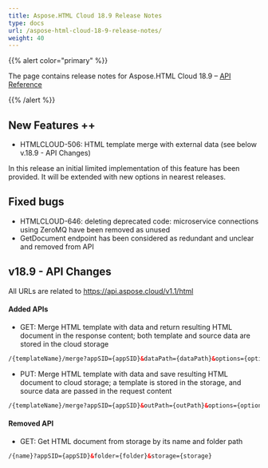 ```yaml
---
title: Aspose.HTML Cloud 18.9 Release Notes
type: docs
url: /aspose-html-cloud-18-9-release-notes/
weight: 40
---
```

{{% alert color="primary" %}} 

The page contains release notes for Aspose.HTML Cloud 18.9 – [API Reference](https://apireference.aspose.cloud/html/)

{{% /alert %}} 

## **New Features ++**

* HTMLCLOUD-506: HTML template merge with external data (see below v.18.9 - API Changes)

In this release an initial limited implementation of this feature has been provided. It will be extended with new options in nearest releases.

## **Fixed bugs**

* HTMLCLOUD-646: deleting deprecated code: microservice connections using ZeroMQ have been removed as unused
* GetDocument endpoint has been considered as redundant and unclear and removed from API

## **v18.9 - API Changes**

All URLs are related to <https://api.aspose.cloud/v1.1/html>

#### **Added APIs**

* GET: Merge HTML template with data and return resulting HTML document in the response content; both template and source data are stored in the cloud storage

```html
/{templateName}/merge?appSID={appSID}&dataPath={dataPath}&options={options}&folder={folder}&storage={storage} 
```

* PUT: Merge HTML template with data and save resulting HTML document to cloud storage; a template is stored in the storage, and source data are passed in the request content

```html
/{templateName}/merge?appSID={appSID}&outPath={outPath}&options={options}&folder={folder}&storage={storage}
```

#### **Removed API**

* GET: Get HTML document from storage by its name and folder path

```html
/{name}?appSID={appSID}&folder={folder}&storage={storage}
```